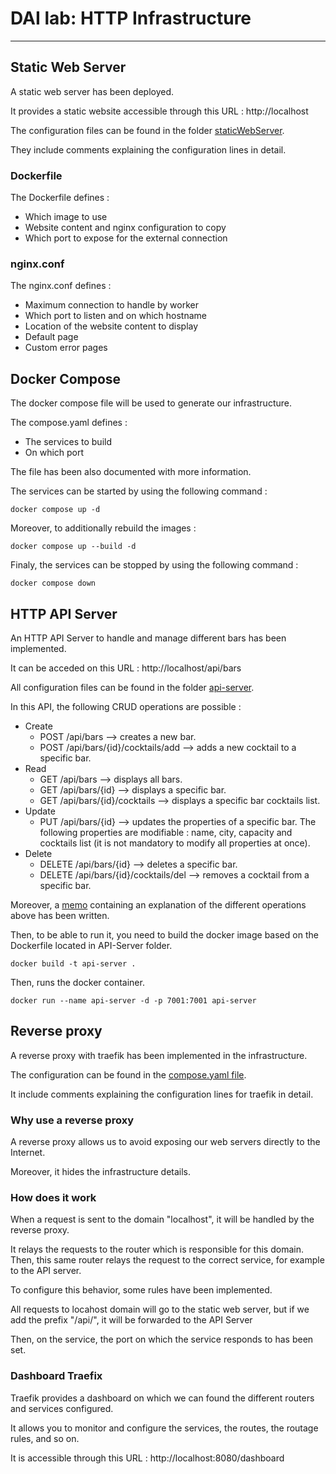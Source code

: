# DAI lab: HTTP Infrastructure
***

## Static Web Server
A static web server has been deployed.

It provides a static website accessible through this URL :
http://localhost

The configuration files can be found in the folder [staticWebServer](./staticWebServer).

They include comments explaining the configuration lines in detail.

### Dockerfile
The Dockerfile defines :
- Which image to use
- Website content and nginx configuration to copy
- Which port to expose for the external connection

### nginx.conf
The nginx.conf defines :
- Maximum connection to handle by worker
- Which port to listen and on which hostname
- Location of the website content to display
- Default page 
- Custom error pages

## Docker Compose 
The docker compose file will be used to generate our infrastructure.

The compose.yaml defines :
- The services to build
- On which port

The file has been also documented with more information.

The services can be started by using the following command :
```
docker compose up -d
```

Moreover, to additionally rebuild the images : 
```
docker compose up --build -d
```

Finaly, the services can be stopped by using the following command :
```
docker compose down
```

## HTTP API Server
An HTTP API Server to handle and manage different bars has been implemented.

It can be acceded on this URL :
http://localhost/api/bars

All configuration files can be found in the folder [api-server](./api-server).

In this API, the following CRUD operations are possible :
- Create
  - POST /api/bars --> creates a new bar.
  - POST /api/bars/{id}/cocktails/add --> adds a new cocktail to a specific bar.
- Read
  - GET /api/bars --> displays all bars.
  - GET /api/bars/{id} --> displays a specific bar.
  - GET /api/bars/{id}/cocktails --> displays a specific bar cocktails list.
- Update
  - PUT /api/bars/{id} --> updates the properties of a specific bar. The following properties are modifiable : name, city, capacity and cocktails list (it is not mandatory to modify all properties at once).
- Delete
  - DELETE /api/bars/{id} --> deletes a specific bar.
  - DELETE /api/bars/{id}/cocktails/del --> removes a cocktail from a specific bar.

Moreover, a [memo](./api-server/MEMO.md) containing an explanation of the different operations above has been written.

Then, to be able to run it, you need to build the docker image based on the Dockerfile located in API-Server folder.
```
docker build -t api-server .
```

Then, runs the docker container.
```
docker run --name api-server -d -p 7001:7001 api-server
```

## Reverse proxy
A reverse proxy with traefik has been implemented in the infrastructure.

The configuration can be found in the [compose.yaml file](./compose.yaml).

It include comments explaining the configuration lines for traefik in detail.

### Why use a reverse proxy 
A reverse proxy allows us to avoid exposing our web servers directly to the Internet.

Moreover, it hides the infrastructure details.

### How does it work 
When a request is sent to the domain "localhost", it will be handled by the reverse proxy.

It relays the requests to the router which is responsible for this domain.
Then, this same router relays the request to the correct service, for example to the API server.

To configure this behavior, some rules have been implemented.

All requests to locahost domain will go to the static web server, 
but if we add the prefix "/api/", it will be forwarded to the API Server

Then, on the service, the port on which the service responds to has been set.

### Dashboard Traefix
Traefik provides a dashboard on which we can found the different routers and services configured.

It allows you to monitor and configure the services, the routes, the routage rules, and so on.

It is accessible through this URL :
http://localhost:8080/dashboard